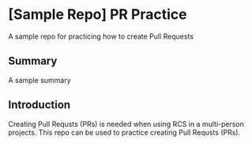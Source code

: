 # [Sample Repo] PR Practice
A sample repo for practicing how to create Pull Requests

## Summary
A sample summary

## Introduction
Creating Pull Requsts (PRs) is needed when using RCS in a multi-person projects.
This repo can be used to practice creating Pull Requsts (PRs). 
